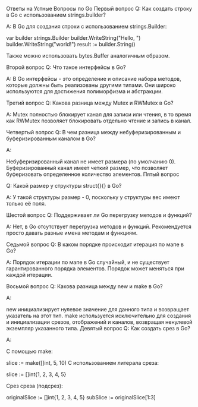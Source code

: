 Ответы на Устные Вопросы по Go
Первый вопрос
Q: Как создать строку в Go с использованием strings.builder?

A: В Go для создания строки с использованием strings.Builder:

var builder strings.Builder
builder.WriteString("Hello, ")
builder.WriteString("world!")
result := builder.String()


Также можно использовать bytes.Buffer аналогичным образом.

Второй вопрос
Q: Что такое интерфейсы в Go?

A: В Go интерфейсы - это определение и описание набора методов, которые должны быть реализованы другими типами. Они широко используются для достижения полиморфизма и абстракции.

Третий вопрос
Q: Какова разница между Mutex и RWMutex в Go?

A: Mutex полностью блокирует канал для записи или чтения, в то время как RWMutex позволяет блокировать отдельно чтение и запись в канал.

Четвертый вопрос
Q: В чем разница между небуферизированным и буферизированным каналом в Go?

A:

Небуферизированный канал не имеет размера (по умолчанию 0).
Буферизированный канал имеет четкий размер, что позволяет буферизовать определенное количество элементов.
Пятый вопрос


Q: Какой размер у структуры struct{}{} в Go?

A: У такой структуры размер - 0, поскольку у структуры вес имеют только её поля.

Шестой вопрос
Q: Поддерживает ли Go перегрузку методов и функций?

A: Нет, в Go отсутствует перегрузка методов и функций. Рекомендуется просто давать разные имена методам и функциям.

Седьмой вопрос
Q: В каком порядке происходит итерация по мапе в Go?

A: Порядок итерации по мапе в Go случайный, и не существует гарантированного порядка элементов. Порядок может меняться при каждой итерации.

Восьмой вопрос
Q: Какова разница между new и make в Go?

A:

new инициализирует нулевое значение для данного типа и возвращает указатель на этот тип.
make используется исключительно для создания и инициализации срезов, отображений и каналов, возвращая ненулевой экземпляр указанного типа.
Девятый вопрос
Q: Как создать срез в Go?

A:

С помощью make:

slice := make([]int, 5, 10) 
С использованием литерала среза:

slice := []int{1, 2, 3, 4, 5}

Срез среза (подсрез):

originalSlice := []int{1, 2, 3, 4, 5}
subSlice := originalSlice[1:3] 
